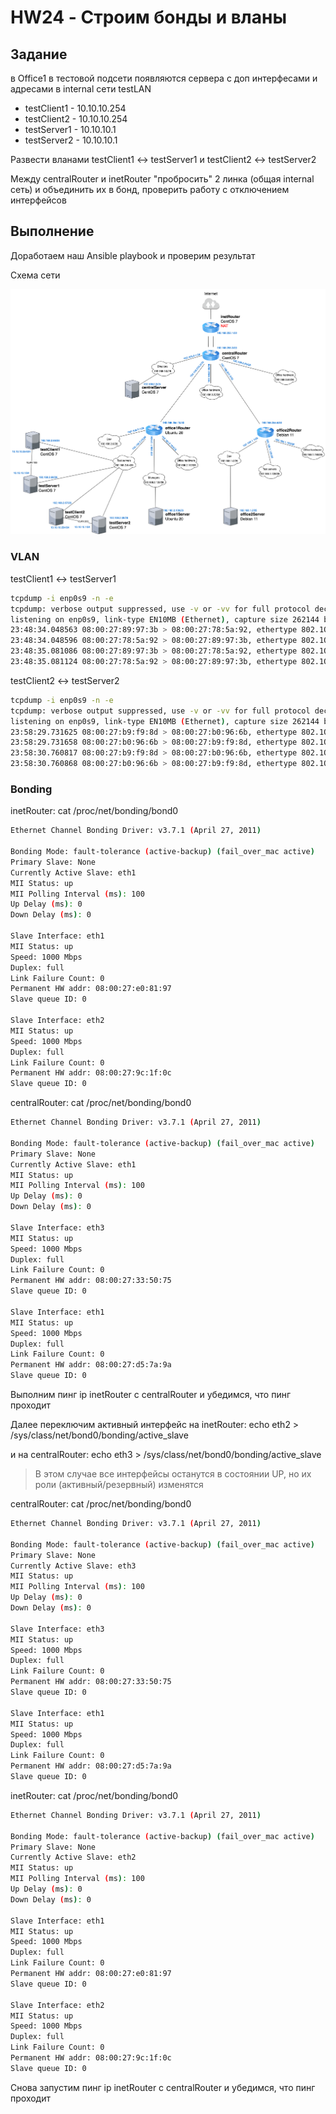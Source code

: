 
# HW24 - Строим бонды и вланы

## Задание

в Office1 в тестовой подсети появляются сервера с доп интерфесами и адресами в internal сети testLAN

- testClient1 - 10.10.10.254
- testClient2 - 10.10.10.254
- testServer1 - 10.10.10.1
- testServer2 - 10.10.10.1

Развести вланами testClient1 <-> testServer1 и testClient2 <-> testServer2

Между centralRouter и inetRouter "пробросить" 2 линка (общая internal сеть) и объединить их в бонд, проверить работу c отключением интерфейсов

## Выполнение

Доработаем наш Ansible playbook и проверим результат

Схема сети

![img](./1.png)

### VLAN

testClient1 <-> testServer1

```bash
tcpdump -i enp0s9 -n -e
tcpdump: verbose output suppressed, use -v or -vv for full protocol decode
listening on enp0s9, link-type EN10MB (Ethernet), capture size 262144 bytes
23:48:34.048563 08:00:27:89:97:3b > 08:00:27:78:5a:92, ethertype 802.1Q (0x8100), length 102: vlan 100, p 0, ethertype IPv4, 10.10.10.1 > 10.10.10.254: ICMP echo request, id 7, seq 1, length 64
23:48:34.048596 08:00:27:78:5a:92 > 08:00:27:89:97:3b, ethertype 802.1Q (0x8100), length 102: vlan 100, p 0, ethertype IPv4, 10.10.10.254 > 10.10.10.1: ICMP echo reply, id 7, seq 1, length 64
23:48:35.081086 08:00:27:89:97:3b > 08:00:27:78:5a:92, ethertype 802.1Q (0x8100), length 102: vlan 100, p 0, ethertype IPv4, 10.10.10.1 > 10.10.10.254: ICMP echo request, id 7, seq 2, length 64
23:48:35.081124 08:00:27:78:5a:92 > 08:00:27:89:97:3b, ethertype 802.1Q (0x8100), length 102: vlan 100, p 0, ethertype IPv4, 10.10.10.254 > 10.10.10.1: ICMP echo reply, id 7, seq 2, length 64
```

testClient2 <-> testServer2

```bash
tcpdump -i enp0s9 -n -e
tcpdump: verbose output suppressed, use -v or -vv for full protocol decode
listening on enp0s9, link-type EN10MB (Ethernet), capture size 262144 bytes
23:58:29.731625 08:00:27:b9:f9:8d > 08:00:27:b0:96:6b, ethertype 802.1Q (0x8100), length 102: vlan 200, p 0, ethertype IPv4, 10.10.10.1 > 10.10.10.254: ICMP echo request, id 3, seq 1, length 64
23:58:29.731658 08:00:27:b0:96:6b > 08:00:27:b9:f9:8d, ethertype 802.1Q (0x8100), length 102: vlan 200, p 0, ethertype IPv4, 10.10.10.254 > 10.10.10.1: ICMP echo reply, id 3, seq 1, length 64
23:58:30.760817 08:00:27:b9:f9:8d > 08:00:27:b0:96:6b, ethertype 802.1Q (0x8100), length 102: vlan 200, p 0, ethertype IPv4, 10.10.10.1 > 10.10.10.254: ICMP echo request, id 3, seq 2, length 64
23:58:30.760868 08:00:27:b0:96:6b > 08:00:27:b9:f9:8d, ethertype 802.1Q (0x8100), length 102: vlan 200, p 0, ethertype IPv4, 10.10.10.254 > 10.10.10.1: ICMP echo reply, id 3, seq 2, length 64
```

### Bonding

inetRouter: cat /proc/net/bonding/bond0

```bash
Ethernet Channel Bonding Driver: v3.7.1 (April 27, 2011)

Bonding Mode: fault-tolerance (active-backup) (fail_over_mac active)
Primary Slave: None
Currently Active Slave: eth1
MII Status: up
MII Polling Interval (ms): 100
Up Delay (ms): 0
Down Delay (ms): 0

Slave Interface: eth1
MII Status: up
Speed: 1000 Mbps
Duplex: full
Link Failure Count: 0
Permanent HW addr: 08:00:27:e0:81:97
Slave queue ID: 0

Slave Interface: eth2
MII Status: up
Speed: 1000 Mbps
Duplex: full
Link Failure Count: 0
Permanent HW addr: 08:00:27:9c:1f:0c
Slave queue ID: 0
```

centralRouter: cat /proc/net/bonding/bond0

```bash
Ethernet Channel Bonding Driver: v3.7.1 (April 27, 2011)

Bonding Mode: fault-tolerance (active-backup) (fail_over_mac active)
Primary Slave: None
Currently Active Slave: eth1
MII Status: up
MII Polling Interval (ms): 100
Up Delay (ms): 0
Down Delay (ms): 0

Slave Interface: eth3
MII Status: up
Speed: 1000 Mbps
Duplex: full
Link Failure Count: 0
Permanent HW addr: 08:00:27:33:50:75
Slave queue ID: 0

Slave Interface: eth1
MII Status: up
Speed: 1000 Mbps
Duplex: full
Link Failure Count: 0
Permanent HW addr: 08:00:27:d5:7a:9a
Slave queue ID: 0
```

Выполним пинг ip inetRouter с centralRouter и убедимся, что пинг проходит

Далее переключим активный интерфейс на inetRouter: echo eth2 > /sys/class/net/bond0/bonding/active_slave

и на centralRouter: echo eth3 > /sys/class/net/bond0/bonding/active_slave

> В этом случае все интерфейсы останутся в состоянии UP, но их роли (активный/резервный) изменятся

centralRouter: cat /proc/net/bonding/bond0

```bash
Ethernet Channel Bonding Driver: v3.7.1 (April 27, 2011)

Bonding Mode: fault-tolerance (active-backup) (fail_over_mac active)
Primary Slave: None
Currently Active Slave: eth3
MII Status: up
MII Polling Interval (ms): 100
Up Delay (ms): 0
Down Delay (ms): 0

Slave Interface: eth3
MII Status: up
Speed: 1000 Mbps
Duplex: full
Link Failure Count: 0
Permanent HW addr: 08:00:27:33:50:75
Slave queue ID: 0

Slave Interface: eth1
MII Status: up
Speed: 1000 Mbps
Duplex: full
Link Failure Count: 0
Permanent HW addr: 08:00:27:d5:7a:9a
Slave queue ID: 0
```

inetRouter: cat /proc/net/bonding/bond0

```bash
Ethernet Channel Bonding Driver: v3.7.1 (April 27, 2011)

Bonding Mode: fault-tolerance (active-backup) (fail_over_mac active)
Primary Slave: None
Currently Active Slave: eth2
MII Status: up
MII Polling Interval (ms): 100
Up Delay (ms): 0
Down Delay (ms): 0

Slave Interface: eth1
MII Status: up
Speed: 1000 Mbps
Duplex: full
Link Failure Count: 0
Permanent HW addr: 08:00:27:e0:81:97
Slave queue ID: 0

Slave Interface: eth2
MII Status: up
Speed: 1000 Mbps
Duplex: full
Link Failure Count: 0
Permanent HW addr: 08:00:27:9c:1f:0c
Slave queue ID: 0
```

Снова запустим пинг ip inetRouter с centralRouter и убедимся, что пинг проходит

